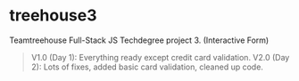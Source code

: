# treehouse3
Teamtreehouse Full-Stack JS Techdegree project 3. (Interactive Form) 

> V1.0 (Day 1): Everything ready except credit card validation.
> V2.0 (Day 2): Lots of fixes, added basic card validation, cleaned up code.

